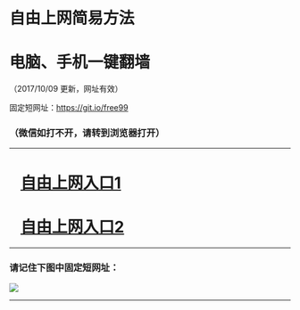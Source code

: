 ﻿# 自由上网简易方法

# 电脑、手机一键翻墙

（2017/10/09 更新，网址有效）

固定短网址：https://git.io/free99

### （微信如打不开，请转到浏览器打开）


***





# &nbsp;&nbsp; <a href="http://ft1206228728.fwq-tz-1001.info/fwqtz01.html?t=10090014904 " target="_blank">自由上网入口1</a>
# &nbsp;&nbsp; <a href="http://ft2002825831.fwq-tz-1002.info/fwqtz02.html?t=10090013462 " target="_blank">自由上网入口2</a>
***

### 请记住下图中固定短网址：

<img src="https://s3-us-west-2.amazonaws.com/fwq-1001/yjfq-20170905okok.png" /> 


***

